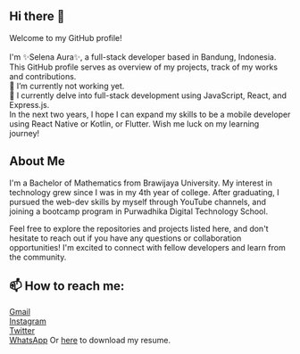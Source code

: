 ## Hi there 👋

Welcome to my GitHub profile!<br><br>
I'm ✨Selena Aura✨, a full-stack developer based in Bandung, Indonesia. This GitHub profile serves as overview of my projects, track of my works and contributions.<br>
🔭 I’m currently not working yet.<br>
🌱 I currently delve into full-stack development using JavaScript, React, and Express.js.<br>
In the next two years, I hope I can expand my skills to be a mobile developer using React Native or Kotlin, or Flutter. Wish me luck on my learning journey!

## About Me

I'm a Bachelor of Mathematics from Brawijaya University. My interest in technology grew since I was in my 4th year of college. After graduating, I pursued the web-dev skills by myself through YouTube channels, and joining a bootcamp program in Purwadhika Digital Technology School.


Feel free to explore the repositories and projects listed here, and don't hesitate to reach out if you have any questions or collaboration opportunities! I'm excited to connect with fellow developers and learn from the community.


## 📫 How to reach me:
<a href="mailto:selena.aura@outlook.com">Gmail</a><br>
<a href="www.instagram.com/selenaura">Instagram</a><br>
<a href="https://www.twitter.com/fullsunstealer">Twitter</a><br>
<a href="https://wa.me/6282234747191">WhatsApp</a>
Or <a href="https://drive.google.com/file/d/1d_LQMRw8Ejn6Vm3wmKzGVZIgAK3eNu5Z/view?usp=sharing">here</a> to download my resume.<br>
<!--
**auraselena/auraselena** is a ✨ _special_ ✨ repository because its `README.md` (this file) appears on your GitHub profile.

Here are some ideas to get you started:

- 🔭 I’m currently working on ...
- 🌱 I’m currently learning ...
- 👯 I’m looking to collaborate on ...
- 🤔 I’m looking for help with ...
- 💬 Ask me about ...
- 📫 How to reach me: ...
- 😄 Pronouns: ...
- ⚡ Fun fact: ...
-->
